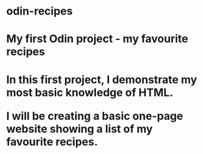 # odin-recipes
<h1>My first Odin project - my favourite recipes<h1>
<p>In this first project, I demonstrate my most basic knowledge of HTML.</p>
<p>I will be creating a basic one-page website showing a list of my favourite recipes.</p>
